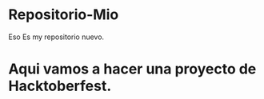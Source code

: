 # Repositorio-Mio
Eso Es my repositorio nuevo.

# Aqui vamos a hacer una proyecto de Hacktoberfest.
